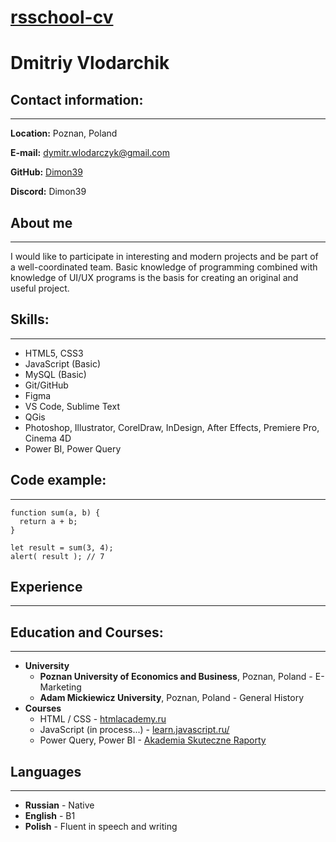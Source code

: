 # [rsschool-cv](https://dimon39.github.io/rsschool-cv/ "")
# Dmitriy Vlodarchik
## Contact information:
---
**Location:** Poznan, Poland

**E-mail:** dymitr.wlodarczyk@gmail.com 

**GitHub:** [Dimon39](https://github.com/Dimon39/ "")

**Discord:** Dimon39

## About me
---
I would like to participate in interesting and modern projects and be part of a well-coordinated team. Basic knowledge of programming combined with knowledge of UI/UX programs is the basis for creating an original and useful project. 

## Skills:
---
* HTML5, CSS3
* JavaScript (Basic)
* MySQL (Basic)
* Git/GitHub
* Figma
* VS Code, Sublime Text
* QGis
* Photoshop, Illustrator, CorelDraw, InDesign, After Effects, Premiere Pro, Cinema 4D
* Power BI, Power Query

## Code example:
---
```
function sum(a, b) {
  return a + b;
}

let result = sum(3, 4);
alert( result ); // 7
```

## Experience
---

## Education and Courses:
---
* **University**
    * **Poznan University of Economics and Business**, Poznan, Poland - E-Marketing
    * **Adam Mickiewicz University**, Poznan, Poland - General History
* **Courses** 
    * HTML / CSS - [htmlacademy.ru](https://htmlacademy.ru/ "")
    * JavaScript (in process...) - [learn.javascript.ru/](https://learn.javascript.ru/ "")
    * Power Query, Power BI - [Akademia Skuteczne Raporty](https://akademia.skuteczneraporty.pl/)

## Languages
---
* **Russian** - Native
* **English** - B1
* **Polish** - Fluent in speech and writing